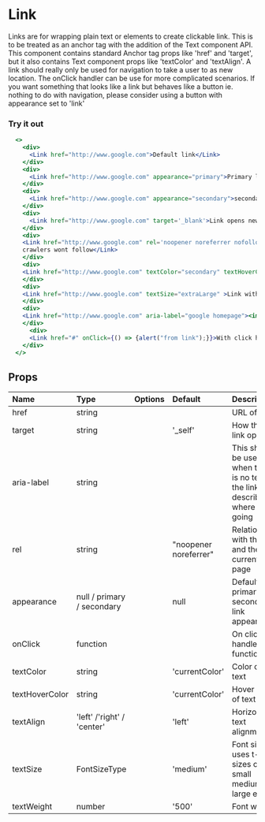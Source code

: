 # Link

Links are for wrapping plain text or elements to create clickable link. This is to be treated as an anchor tag with the addition of the Text component API. This component contains standard Anchor tag props like 'href' and 'target', but it also contains Text component props like 'textColor' and 'textAlign'. A link should really only be used for navigation to take a user to as new location. The onClick handler can be use for more complicated scenarios. If you want something that looks like a link but behaves like a button ie. nothing to do with navigation, please consider using a button with appearance set to 'link'

### Try it out

```.jsx
  <>
    <div>
      <Link href="http://www.google.com">Default link</Link>
    </div>
    <div>
      <Link href="http://www.google.com" appearance="primary">Primary link</Link>
    </div>
    <div>
      <Link href="http://www.google.com" appearance="secondary">secondary link</Link>
    </div>
    <div>
      <Link href="http://www.google.com" target='_blank'>Link opens new page</Link>
    </div>
    <div>
    <Link href="http://www.google.com" rel='noopener noreferrer nofollow'>External link that that want web
    crawlers wont follow</Link>
    </div>
    <div>
    <Link href="http://www.google.com" textColor="secondary" textHoverColor="#004400">Link using different colours</Link>
    </div>
    <div>
    <Link href="http://www.google.com" textSize="extraLarge" >Link with extra large text</Link>
    </div>
    <div>
    <Link href="http://www.google.com" aria-label="google homepage"><img style={{width: '80px', height: '30px'}} alt="" src='https://fundraise.cancerresearchuk.org/profiles/cruk_fundraising/themes/cruk_of_bootstrap/logo.png'/></Link>
    </div>
      <div>
      <Link href="#" onClick={() => {alert("from link");}}>With click handler</Link>
    </div>
  </>
```

## Props

| Name           | Type                       | Options | Default               | Description                                                                         |
| :------------- | :------------------------- | :-----: | :-------------------- | :---------------------------------------------------------------------------------- |
| href           | string                     |         |                       | URL of link                                                                         |
| target         | string                     |         | '\_self'              | How the link opens                                                                  |
| aria-label     | string                     |         |                       | This should be used when there is no text in the link to describe where it is going |
| rel            | string                     |         | "noopener noreferrer" | Relationship with the link and the current page                                     |
| appearance     | null / primary / secondary |         | null                  | Default, primary or secondary link appearance                                       |
| onClick        | function                   |         |                       | On click handler function                                                           |
| textColor      | string                     |         | 'currentColor'        | Color of text                                                                       |
| textHoverColor | string                     |         | 'currentColor'        | Hover color of text                                                                 |
| textAlign      | 'left' /'right' / 'center' |         | 'left'                | Horizontal text alignment                                                           |
| textSize       | FontSizeType               |         | 'medium'              | Font size uses t-shirt sizes of small medium large etc                              |
| textWeight     | number                     |         | '500'                 | Font weight                                                                         |
